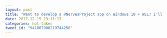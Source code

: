 ```yaml
---
layout: post
title: "Want to develop a @NervesProject app on Windows 10 + WSL? I'll be streaming a walkthrough on  tonight at 9pm EST of the obstacles I encountered and how I resolved them."
date: 2017-12-15 23:11:17
categories: hot-takes
tweet_id: "941807908219744258"
---
```



<!-- Original tweet: https://twitter.com/i/status/941807908219744258 -->